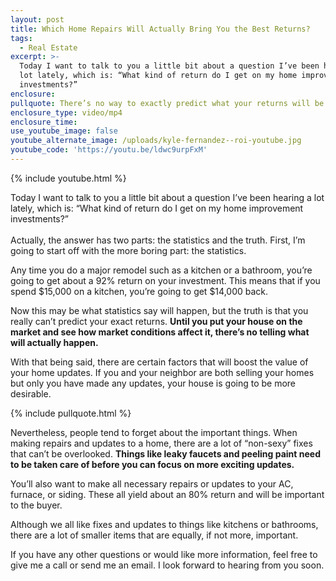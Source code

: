 ```yaml
---
layout: post
title: Which Home Repairs Will Actually Bring You the Best Returns?
tags:
  - Real Estate
excerpt: >-
  Today I want to talk to you a little bit about a question I’ve been hearing a
  lot lately, which is: “What kind of return do I get on my home improvement
  investments?”
enclosure:
pullquote: There’s no way to exactly predict what your returns will be like.
enclosure_type: video/mp4
enclosure_time:
use_youtube_image: false
youtube_alternate_image: /uploads/kyle-fernandez--roi-youtube.jpg
youtube_code: 'https://youtu.be/ldwc9urpFxM'
---
```



{% include youtube.html %}

Today I want to talk to you a little bit about a question I’ve been hearing a lot lately, which is: “What kind of return do I get on my home improvement investments?”<br><br>Actually, the answer has two parts: the statistics and the truth. First, I’m going to start off with the more boring part: the statistics.

Any time you do a major remodel such as a kitchen or a bathroom, you’re going to get about a 92% return on your investment. This means that if you spend $15,000 on a kitchen, you’re going to get $14,000 back.

Now this may be what statistics say will happen, but the truth is that you really can’t predict your exact returns. **Until you put your house on the market and see how market conditions affect it, there’s no telling what will actually happen.**

With that being said, there are certain factors that will boost the value of your home updates. If you and your neighbor are both selling your homes but only you have made any updates, your house is going to be more desirable.

{% include pullquote.html %}

Nevertheless, people tend to forget about the important things. When making repairs and updates to a home, there are a lot of “non-sexy” fixes that can’t be overlooked. **Things like leaky faucets and peeling paint need to be taken care of before you can focus on more exciting updates.**

You’ll also want to make all necessary repairs or updates to your AC, furnace, or siding. These all yield about an 80% return and will be important to the buyer.

Although we all like fixes and updates to things like kitchens or bathrooms, there are a lot of smaller items that are equally, if not more, important.

If you have any other questions or would like more information, feel free to give me a call or send me an email. I look forward to hearing from you soon.